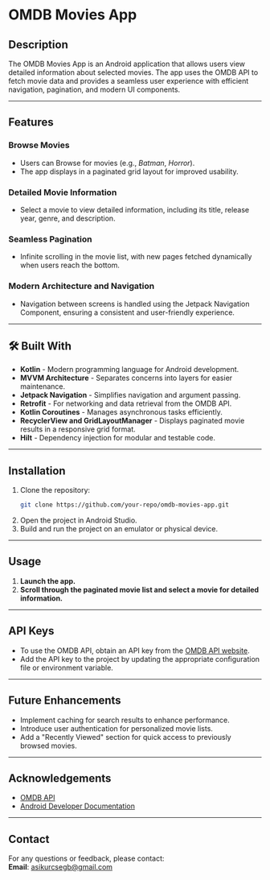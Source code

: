 # OMDB Movies App

## Description

The OMDB Movies App is an Android application that allows users view detailed information about selected movies. The app uses the OMDB API to fetch movie data and provides a seamless user experience with efficient navigation, pagination, and modern UI components.

---

## Features

### **Browse Movies**
- Users can Browse for movies (e.g., *Batman*, *Horror*).
- The app displays in a paginated grid layout for improved usability.

### **Detailed Movie Information**
- Select a movie to view detailed information, including its title, release year, genre, and description.

### **Seamless Pagination**
- Infinite scrolling in the movie list, with new pages fetched dynamically when users reach the bottom.

### **Modern Architecture and Navigation**
- Navigation between screens is handled using the Jetpack Navigation Component, ensuring a consistent and user-friendly experience.

---

## 🛠 Built With

- **Kotlin** - Modern programming language for Android development.
- **MVVM Architecture** - Separates concerns into layers for easier maintenance.
- **Jetpack Navigation** - Simplifies navigation and argument passing.
- **Retrofit** - For networking and data retrieval from the OMDB API.
- **Kotlin Coroutines** - Manages asynchronous tasks efficiently.
- **RecyclerView and GridLayoutManager** - Displays paginated movie results in a responsive grid format.
- **Hilt** - Dependency injection for modular and testable code.

---

## Installation

1. Clone the repository:
   ```bash
   git clone https://github.com/your-repo/omdb-movies-app.git

2. Open the project in Android Studio.
3. Build and run the project on an emulator or physical device.


---

## Usage

1. **Launch the app.**
2. **Scroll through the paginated movie list and select a movie for detailed information.**


---

## API Keys

- To use the OMDB API, obtain an API key from the [OMDB API website](http://www.omdbapi.com/apikey.aspx).
- Add the API key to the project by updating the appropriate configuration file or environment variable.

---

## Future Enhancements

- Implement caching for search results to enhance performance.
- Introduce user authentication for personalized movie lists.
- Add a "Recently Viewed" section for quick access to previously browsed movies.

---

## Acknowledgements

- [OMDB API](http://www.omdbapi.com/)
- [Android Developer Documentation](https://developer.android.com/docs)

---

## Contact

For any questions or feedback, please contact:  
**Email**: asikurcsegb@gmail.com
